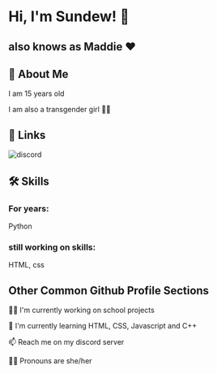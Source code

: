 
# Hi, I'm Sundew! 👋
## also knows as Maddie ❤️


## 🚀 About Me
I am 15 years old

I am also a transgender girl 🏳️‍⚧️

## 🔗 Links

![discord](https://discord.gg/cB7AbzJm)

## 🛠 Skills
### For years:
Python

### still working on skills:
HTML, css 


## Other Common Github Profile Sections
👩‍💻 I'm currently working on school projects

🧠 I'm currently learning HTML, CSS, Javascript and C++

📫 Reach me on my discord server

🏳️‍⚧️ Pronouns are she/her



